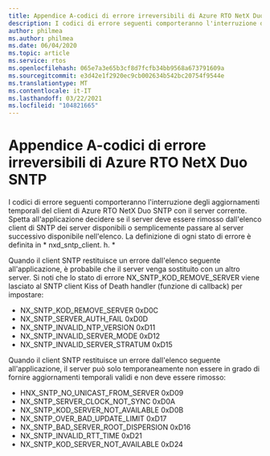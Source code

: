 ```yaml
---
title: Appendice A-codici di errore irreversibili di Azure RTO NetX Duo SNTP
description: I codici di errore seguenti comporteranno l'interruzione degli aggiornamenti temporali del client di Azure RTO NetX Duo SNTP con il server corrente.
author: philmea
ms.author: philmea
ms.date: 06/04/2020
ms.topic: article
ms.service: rtos
ms.openlocfilehash: 065e7a3e65b3cf8d7fcfb34bb9568a673791609a
ms.sourcegitcommit: e3d42e1f2920ec9cb002634b542bc20754f9544e
ms.translationtype: MT
ms.contentlocale: it-IT
ms.lasthandoff: 03/22/2021
ms.locfileid: "104821665"
---
```

# <a name="appendix-a---azure-rtos-netx-duo-sntp-fatal-error-codes"></a>Appendice A-codici di errore irreversibili di Azure RTO NetX Duo SNTP

I codici di errore seguenti comporteranno l'interruzione degli aggiornamenti temporali del client di Azure RTO NetX Duo SNTP con il server corrente. Spetta all'applicazione decidere se il server deve essere rimosso dall'elenco client di SNTP dei server disponibili o semplicemente passare al server successivo disponibile nell'elenco. La definizione di ogni stato di errore è definita in * nxd_sntp_client. h. *

Quando il client SNTP restituisce un errore dall'elenco seguente all'applicazione, è probabile che il server venga sostituito con un altro server. Si noti che lo stato di errore NX_SNTP_KOD_REMOVE_SERVER viene lasciato al SNTP client Kiss of Death handler (funzione di callback) per impostare:

- NX_SNTP_KOD_REMOVE_SERVER 0xD0C  
- NX_SNTP_SERVER_AUTH_FAIL 0xD0D  
- NX_SNTP_INVALID_NTP_VERSION 0xD11  
- NX_SNTP_INVALID_SERVER_MODE 0xD12  
- NX_SNTP_INVALID_SERVER_STRATUM 0xD15  

Quando il client SNTP restituisce un errore dall'elenco seguente all'applicazione, il server può solo temporaneamente non essere in grado di fornire aggiornamenti temporali validi e non deve essere rimosso:

- HNX_SNTP_NO_UNICAST_FROM_SERVER 0xD09  
- NX_SNTP_SERVER_CLOCK_NOT_SYNC 0xD0A  
- NX_SNTP_KOD_SERVER_NOT_AVAILABLE 0xD0B  
- NX_SNTP_OVER_BAD_UPDATE_LIMIT 0xD17  
- NX_SNTP_BAD_SERVER_ROOT_DISPERSION 0xD16  
- NX_SNTP_INVALID_RTT_TIME 0xD21  
- NX_SNTP_KOD_SERVER_NOT_AVAILABLE 0xD24